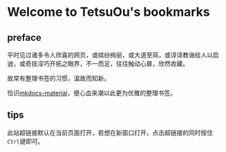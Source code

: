 # Welcome to TetsuOu's bookmarks

## preface

平时见过诸多令人欣喜的网页，或缤纷绚丽，或大道至简，或谆谆教诲给人以启迪，或奇技淫巧开拓之眼界，不一而足，往往触动心扉，欣然收藏。

故常有整理书签的习惯，温故而知新。

恰识[mkdocs-material](https://squidfunk.github.io/mkdocs-material/)，便心血来潮以此更为优雅的整理书签。

## tips

此站超链接默认在当前页面打开，若想在新窗口打开，点击超链接的同时按住`Ctrl`键即可。

